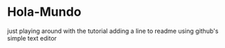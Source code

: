 # Hola-Mundo
just playing around with the tutorial
adding a line to readme using github's simple text editor
